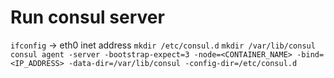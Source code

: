 # Run consul server

`ifconfig` -> eth0 inet address
`mkdir /etc/consul.d`
`mkdir /var/lib/consul`
`consul agent -server -bootstrap-expect=3 -node=<CONTAINER_NAME> -bind=<IP_ADDRESS> -data-dir=/var/lib/consul -config-dir=/etc/consul.d`
